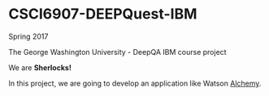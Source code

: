 # CSCI6907-DEEPQuest-IBM

Spring 2017

The George Washington University - DeepQA IBM course project

We are **Sherlocks!** 

In this project, we are going to develop an application like Watson [Alchemy](https://www.ibm.com/watson/developercloud/natural-language-understanding.html). 
